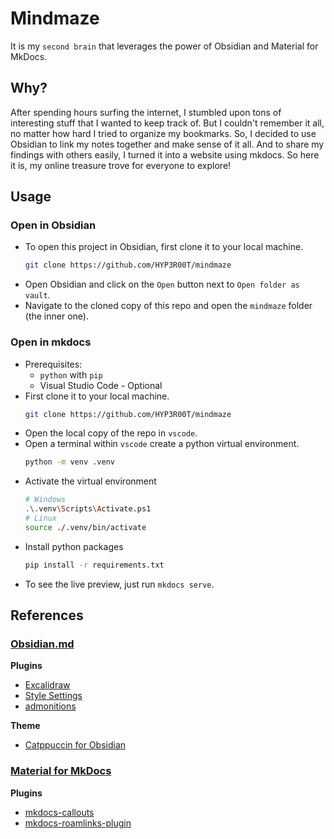 # Mindmaze

It is my `second brain` that leverages the power of Obsidian and Material for MkDocs. 

## Why?

After spending hours surfing the internet, I stumbled upon tons of interesting stuff that I wanted to keep track of. But I couldn't remember it all, no matter how hard I tried to organize my bookmarks. So, I decided to use Obsidian to link my notes together and make sense of it all. And to share my findings with others easily, I turned it into a website using mkdocs. So here it is, my online treasure trove for everyone to explore! 

## Usage

### Open in Obsidian

* To open this project in Obsidian, first clone it to your local machine.
    ```sh
    git clone https://github.com/HYP3R00T/mindmaze
    ```
* Open Obsidian and click on the `Open` button next to `Open folder as vault`.
* Navigate to the cloned copy of this repo and open the `mindmaze` folder (the inner one).

### Open in mkdocs

* Prerequisites:
   * `python` with `pip`
   * Visual Studio Code - Optional
* First clone it to your local machine.
    ```sh
    git clone https://github.com/HYP3R00T/mindmaze
    ```
* Open the local copy of the repo in `vscode`.
* Open a terminal within `vscode` create a python virtual environment.
    ```sh
    python -m venv .venv
    ```
* Activate the virtual environment
    ```sh
    # Windows
    .\.venv\Scripts\Activate.ps1
    # Linux
    source ./.venv/bin/activate
    ```
* Install python packages
    ```sh
    pip install -r requirements.txt
    ```
* To see the live preview, just run `mkdocs serve`.

## References

### [Obsidian.md](https://obsidian.md/)

**Plugins**
* [Excalidraw](https://github.com/zsviczian/obsidian-excalidraw-plugin)
* [Style Settings](https://github.com/mgmeyers/obsidian-style-settings)
* [admonitions](https://github.com/javalent/admonitions)

**Theme**
* [Catppuccin for Obsidian](https://github.com/catppuccin/obsidian)

### [Material for MkDocs](https://squidfunk.github.io/mkdocs-material/)

**Plugins**
* [mkdocs-callouts](https://pypi.org/project/mkdocs-callouts/)
* [mkdocs-roamlinks-plugin](https://pypi.org/project/mkdocs-roamlinks-plugin/)